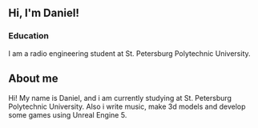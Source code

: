 ## Hi, I'm Daniel!

### Education
I am a radio engineering student at St. Petersburg Polytechnic University.

## About me 
Hi! My name is Daniel, and i am currently studying at St. Petersburg Polytechnic University. Also i write music, make 3d models and develop some games using Unreal Engine 5.
